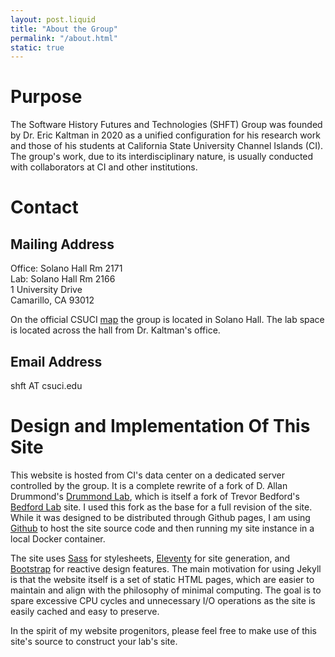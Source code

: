 ```yaml
---
layout: post.liquid
title: "About the Group"
permalink: "/about.html"
static: true
---
```


<a name="purpose"></a>

# Purpose

The Software History Futures and Technologies (SHFT) Group was founded by Dr. Eric Kaltman in 2020 as a unified configuration for his research work and those of his students at California State University Channel Islands (CI). The group's work, due to its interdisciplinary nature, is usually conducted with collaborators at CI and other institutions.

<a name="contact"></a>

# Contact

## Mailing Address
Office: Solano Hall Rm 2171<br/>
Lab: Solano Hall Rm 2166<br/>
1 University Drive<br/>
Camarillo, CA 93012

On the official CSUCI [map] the group is located in Solano Hall. The lab space is located across the hall from Dr. Kaltman's office.

[map]: http://maps.csuci.edu/?id=502#!m/189857

## Email Address
shft AT csuci.edu

<a name="design"></a>

# Design and Implementation Of This Site

This website is hosted from CI's data center on a dedicated server controlled by the group. It is a complete rewrite of a fork of D. Allan Drummond's [Drummond Lab], which is itself a fork of Trevor Bedford's [Bedford Lab] site. I used this fork as the base for a full revision of the site. While it was designed to be distributed through Github pages, I am using [Github] to host the site source code and then running my site instance in a local Docker container.

The site uses [Sass] for stylesheets, [Eleventy] for site generation, and [Bootstrap] for reactive design features. The main motivation for using Jekyll is that the website itself is a set of static HTML pages, which are easier to maintain and align with the philosophy of minimal computing. The goal is to spare excessive CPU cycles and unnecessary I/O operations as the site is easily cached and easy to preserve.

In the spirit of my website progenitors, please feel free to make use of this site's source to construct your lab's site.

[Bedford Lab]: http://bedford.io
[Drummond Lab]: http://drummondlab.org/about.html
[Eleventy]: https://www.11ty.dev/
[GitHub]: http://github.com/ekaltman/shftgroup
[Sass]: http://sass-lang.com/
[Bootstrap]: https://getbootstrap.com/